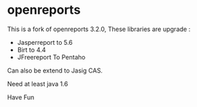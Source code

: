 openreports
===========
This is a fork of openreports 3.2.0, These libraries are upgrade :
- Jasperreport to 5.6 
- Birt to 4.4
- JFreereport To Pentaho

Can also be extend to Jasig CAS. 

Need at least java 1.6

Have Fun